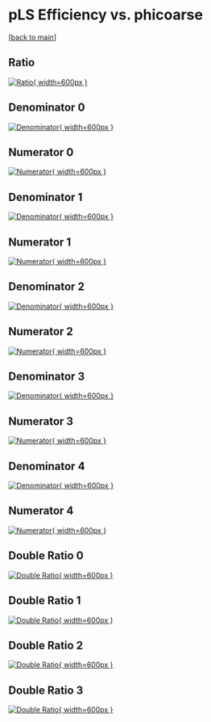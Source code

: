 # pLS Efficiency vs. phicoarse

[[back to main](./)]



## Ratio

[![Ratio](../mtv/var/pLS_xtr_11_1_eff_phicoarse.png){ width=600px }](../mtv/var/pLS_xtr_11_1_eff_phicoarse.pdf)

## Denominator 0

[![Denominator](../mtv/den/pLS_xtr_11_1_eff_phicoarse_den0.png){ width=600px }](../mtv/den/pLS_xtr_11_1_eff_phicoarse_den0.pdf)

## Numerator 0

[![Numerator](../mtv/num/pLS_xtr_11_1_eff_phicoarse_num0.png){ width=600px }](../mtv/num/pLS_xtr_11_1_eff_phicoarse_num0.pdf)

## Denominator 1

[![Denominator](../mtv/den/pLS_xtr_11_1_eff_phicoarse_den1.png){ width=600px }](../mtv/den/pLS_xtr_11_1_eff_phicoarse_den1.pdf)

## Numerator 1

[![Numerator](../mtv/num/pLS_xtr_11_1_eff_phicoarse_num1.png){ width=600px }](../mtv/num/pLS_xtr_11_1_eff_phicoarse_num1.pdf)

## Denominator 2

[![Denominator](../mtv/den/pLS_xtr_11_1_eff_phicoarse_den2.png){ width=600px }](../mtv/den/pLS_xtr_11_1_eff_phicoarse_den2.pdf)

## Numerator 2

[![Numerator](../mtv/num/pLS_xtr_11_1_eff_phicoarse_num2.png){ width=600px }](../mtv/num/pLS_xtr_11_1_eff_phicoarse_num2.pdf)

## Denominator 3

[![Denominator](../mtv/den/pLS_xtr_11_1_eff_phicoarse_den3.png){ width=600px }](../mtv/den/pLS_xtr_11_1_eff_phicoarse_den3.pdf)

## Numerator 3

[![Numerator](../mtv/num/pLS_xtr_11_1_eff_phicoarse_num3.png){ width=600px }](../mtv/num/pLS_xtr_11_1_eff_phicoarse_num3.pdf)

## Denominator 4

[![Denominator](../mtv/den/pLS_xtr_11_1_eff_phicoarse_den4.png){ width=600px }](../mtv/den/pLS_xtr_11_1_eff_phicoarse_den4.pdf)

## Numerator 4

[![Numerator](../mtv/num/pLS_xtr_11_1_eff_phicoarse_num4.png){ width=600px }](../mtv/num/pLS_xtr_11_1_eff_phicoarse_num4.pdf)

## Double Ratio 0

[![Double Ratio](../mtv/ratio/pLS_xtr_11_1_eff_phicoarse_ratio0.png){ width=600px }](../mtv/ratio/pLS_xtr_11_1_eff_phicoarse_ratio0.pdf)

## Double Ratio 1

[![Double Ratio](../mtv/ratio/pLS_xtr_11_1_eff_phicoarse_ratio1.png){ width=600px }](../mtv/ratio/pLS_xtr_11_1_eff_phicoarse_ratio1.pdf)

## Double Ratio 2

[![Double Ratio](../mtv/ratio/pLS_xtr_11_1_eff_phicoarse_ratio2.png){ width=600px }](../mtv/ratio/pLS_xtr_11_1_eff_phicoarse_ratio2.pdf)

## Double Ratio 3

[![Double Ratio](../mtv/ratio/pLS_xtr_11_1_eff_phicoarse_ratio3.png){ width=600px }](../mtv/ratio/pLS_xtr_11_1_eff_phicoarse_ratio3.pdf)

